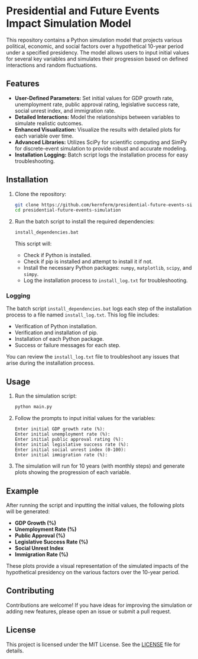 # Presidential and Future Events Impact Simulation Model

This repository contains a Python simulation model that projects various political, economic, and social factors over a hypothetical 10-year period under a specified presidency. The model allows users to input initial values for several key variables and simulates their progression based on defined interactions and random fluctuations.

## Features

- **User-Defined Parameters:** Set initial values for GDP growth rate, unemployment rate, public approval rating, legislative success rate, social unrest index, and immigration rate.
- **Detailed Interactions:** Model the relationships between variables to simulate realistic outcomes.
- **Enhanced Visualization:** Visualize the results with detailed plots for each variable over time.
- **Advanced Libraries:** Utilizes SciPy for scientific computing and SimPy for discrete-event simulation to provide robust and accurate modeling.
- **Installation Logging:** Batch script logs the installation process for easy troubleshooting.

## Installation

1. Clone the repository:
    ```sh
    git clone https://github.com/kernferm/presidential-future-events-simulation.git
    cd presidential-future-events-simulation
    ```

2. Run the batch script to install the required dependencies:
    ```sh
    install_dependencies.bat
    ```

    This script will:
    - Check if Python is installed.
    - Check if pip is installed and attempt to install it if not.
    - Install the necessary Python packages: `numpy`, `matplotlib`, `scipy`, and `simpy`.
    - Log the installation process to `install_log.txt` for troubleshooting.

### Logging

The batch script `install_dependencies.bat` logs each step of the installation process to a file named `install_log.txt`. This log file includes:

- Verification of Python installation.
- Verification and installation of pip.
- Installation of each Python package.
- Success or failure messages for each step.

You can review the `install_log.txt` file to troubleshoot any issues that arise during the installation process.

## Usage

1. Run the simulation script:
    ```sh
    python main.py
    ```

2. Follow the prompts to input initial values for the variables:
    ```
    Enter initial GDP growth rate (%): 
    Enter initial unemployment rate (%): 
    Enter initial public approval rating (%): 
    Enter initial legislative success rate (%): 
    Enter initial social unrest index (0-100): 
    Enter initial immigration rate (%): 
    ```

3. The simulation will run for 10 years (with monthly steps) and generate plots showing the progression of each variable.

## Example

After running the script and inputting the initial values, the following plots will be generated:

- **GDP Growth (%)**
- **Unemployment Rate (%)**
- **Public Approval (%)**
- **Legislative Success Rate (%)**
- **Social Unrest Index**
- **Immigration Rate (%)**

These plots provide a visual representation of the simulated impacts of the hypothetical presidency on the various factors over the 10-year period.

## Contributing

Contributions are welcome! If you have ideas for improving the simulation or adding new features, please open an issue or submit a pull request.

## License

This project is licensed under the MIT License. See the [LICENSE](LICENSE) file for details.
